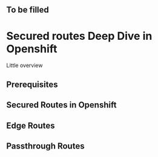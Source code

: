

## To be filled

# Secured routes Deep Dive in Openshift

Little overview

## Prerequisites

## Secured Routes in Openshift

## Edge Routes

## Passthrough Routes





